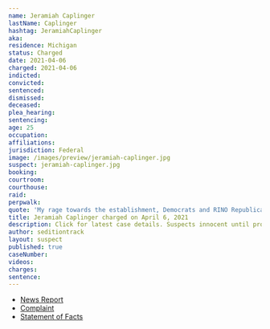 ```yaml
---
name: Jeramiah Caplinger
lastName: Caplinger
hashtag: JeramiahCaplinger
aka:
residence: Michigan
status: Charged
date: 2021-04-06
charged: 2021-04-06
indicted:
convicted:
sentenced:
dismissed:
deceased:
plea_hearing:
sentencing:
age: 25
occupation:
affiliations:
jurisdiction: Federal
image: /images/preview/jeramiah-caplinger.jpg
suspect: jeramiah-caplinger.jpg
booking:
courtroom:
courthouse:
raid:
perpwalk:
quote: 'My rage towards the establishment, Democrats and RINO Republicans is great. Think of Pompeii when it was destroyed by Mount Vesuvius.'
title: Jeramiah Caplinger charged on April 6, 2021
description: Click for latest case details. Suspects innocent until proven guilty.
author: seditiontrack
layout: suspect
published: true
caseNumber:
videos:
charges:
sentence:
---
```

- [News Report](https://www.detroitnews.com/story/news/local/wayne-county/2021/04/06/taylor-man-charged-storming-capitol-during-deadly-riot/7106429002/)
- [Complaint](https://www.justice.gov/usao-dc/case-multi-defendant/file/1384116/download)
- [Statement of Facts](https://www.justice.gov/usao-dc/case-multi-defendant/file/1384121/download)
